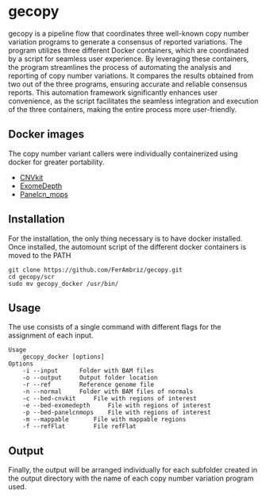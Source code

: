 # gecopy
gecopy is a pipeline flow that coordinates three well-known copy number variation programs to generate a consensus of reported variations. The program utilizes three different Docker containers, which are coordinated by a script for seamless user experience. By leveraging these containers, the program streamlines the process of automating the analysis and reporting of copy number variations. It compares the results obtained from two out of the three programs, ensuring accurate and reliable consensus reports. This automation framework significantly enhances user convenience, as the script facilitates the seamless integration and execution of the three containers, making the entire process more user-friendly.

## Docker images
The copy number variant callers were individually containerized using docker for greater portability.
* [CNVkit](https://hub.docker.com/r/ambrizbiotech/cnvkit)
* [ExomeDepth](https://hub.docker.com/r/ambrizbiotech/exomedepth)
* [Panelcn_mops](https://hub.docker.com/r/ambrizbiotech/panelcnmops)

## Installation
For the installation, the only thing necessary is to have docker installed. Once installed, the automount script of the different docker containers is moved to the PATH
```
git clone https://github.com/FerAmbriz/gecopy.git
cd gecopy/scr
sudo mv gecopy_docker /usr/bin/
```
## Usage
The use consists of a single command with different flags for the assignment of each input.
```
Usage
	gecopy_docker [options]
Options
	-i --input		Folder with BAM files
	-o --output		Output folder location
	-r --ref		Reference genome file
	-n --normal		Folder with BAM files of normals
	-c --bed-cnvkit		File with regions of interest
	-e --bed-exomedepth 	File with regions of interest 
	-p --bed-panelcnmops	File with regions of interest
	-m --mappable 		File with mappable regions
	-f --refFlat 		File refFlat
```
## Output
Finally, the output will be arranged individually for each subfolder created in the output directory with the name of each copy number variation program used.
